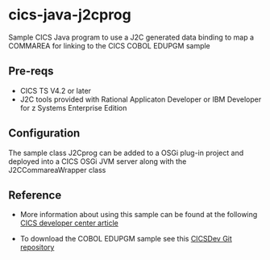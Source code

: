 # cics-java-j2cprog
Sample CICS Java program to use a J2C generated data binding to map a COMMAREA for linking to the CICS COBOL EDUPGM sample


## Pre-reqs

* CICS TS V4.2 or later
* J2C tools provided with Rational Applicaton Developer or IBM Developer for z Systems Enterprise Edition

## Configuration

The sample class J2Cprog can be added to a OSGi plug-in project and deployed into a CICS OSGi JVM server along with the J2CCommareaWrapper class


## Reference


* More information about using this sample can be found at the following [CICS developer center article](https://developer.ibm.com/cics/2016/06/29/java-cics-using-rational-j2c/)

* To download the COBOL EDUPGM sample see this [CICSDev Git repository](https://github.com/cicsdev/cics-java-jzosprog)